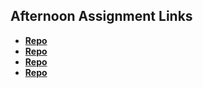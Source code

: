 ## Afternoon Assignment Links

* **[Repo](https://github.com/ArrMata/bcw_2023summer_scoreboard)**
* **[Repo](https://github.com/ArrMata/bcw_2023summer_vampirehunter)**
* **[Repo](https://github.com/ArrMata/bcw_2023summer_icecreamparlor)**
* **[Repo](https://github.com/ArrMata/bcw-2023summer-bossmonster)**
